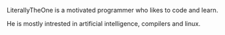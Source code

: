 LiterallyTheOne is a motivated programmer who likes to code and learn.

He is mostly intrested in artificial intelligence, compilers and linux.
